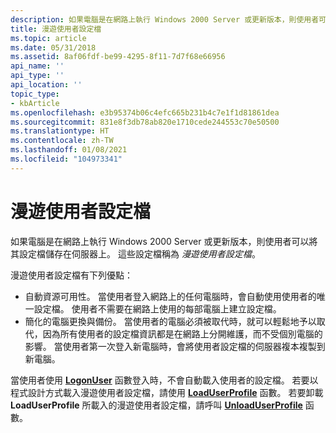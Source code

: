 ```yaml
---
description: 如果電腦是在網路上執行 Windows 2000 Server 或更新版本，則使用者可以將其設定檔儲存在伺服器上。 這些設定檔稱為漫遊使用者設定檔。
title: 漫遊使用者設定檔
ms.topic: article
ms.date: 05/31/2018
ms.assetid: 8af06fdf-be99-4295-8f11-7d7f68e66956
api_name: ''
api_type: ''
api_location: ''
topic_type:
- kbArticle
ms.openlocfilehash: e3b95374b06c4efc665b231b4c7e1f1d81861dea
ms.sourcegitcommit: 831e8f3db78ab820e1710cede244553c70e50500
ms.translationtype: HT
ms.contentlocale: zh-TW
ms.lasthandoff: 01/08/2021
ms.locfileid: "104973341"
---
```

# <a name="roaming-user-profiles"></a>漫遊使用者設定檔

如果電腦是在網路上執行 Windows 2000 Server 或更新版本，則使用者可以將其設定檔儲存在伺服器上。 這些設定檔稱為 *漫遊使用者設定檔*。

漫遊使用者設定檔有下列優點：

-   自動資源可用性。 當使用者登入網路上的任何電腦時，會自動使用使用者的唯一設定檔。 使用者不需要在網路上使用的每部電腦上建立設定檔。
-   簡化的電腦更換與備份。 當使用者的電腦必須被取代時，就可以輕鬆地予以取代，因為所有使用者的設定檔資訊都是在網路上分開維護，而不受個別電腦的影響。 當使用者第一次登入新電腦時，會將使用者設定檔的伺服器複本複製到新電腦。

當使用者使用 [**LogonUser**](/windows/win32/api/winbase/nf-winbase-logonusera) 函數登入時，不會自動載入使用者的設定檔。 若要以程式設計方式載入漫遊使用者設定檔，請使用 [**LoadUserProfile**](/windows/desktop/api/Userenv/nf-userenv-loaduserprofilea) 函數。 若要卸載 **LoadUserProfile** 所載入的漫遊使用者設定檔，請呼叫 [**UnloadUserProfile**](/windows/desktop/api/Userenv/nf-userenv-unloaduserprofile) 函數。

 

 
